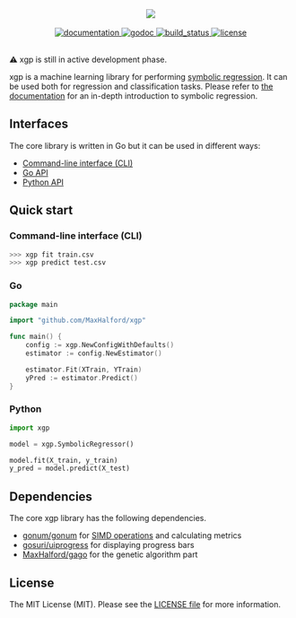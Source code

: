 <div align="center">
  <!-- Logo -->
  <img src="https://docs.google.com/drawings/d/e/2PACX-1vSLdt85rEf3SQUBkpuWfXOclyUY7rdZ7RBoTuNIyCc3-liSpurbL3i7QfrzWBFr2LfwTfoAf_1i4Qwe/pub?w=378&h=223"/>
</div>

<br/>

<div align="center">
  <!-- Documentation -->
  <a href="https://maxhalford.github.io/xgp">
    <img src="https://img.shields.io/website-up-down-green-red/http/shields.io.svg?label=documentation" alt="documentation" />
  </a>
  <!-- godoc -->
  <a href="https://godoc.org/github.com/MaxHalford/xgp">
    <img src="https://img.shields.io/badge/godoc-reference-blue.svg?style=flat-square" alt="godoc" />
  </a>
  <!-- Build status -->
  <a href="https://travis-ci.org/MaxHalford/xgp">
    <img src="https://img.shields.io/travis/MaxHalford/gago/master.svg?style=flat-square" alt="build_status" />
  </a>
  <!-- License -->
  <a href="https://opensource.org/licenses/MIT">
    <img src="http://img.shields.io/:license-mit-ff69b4.svg?style=flat-square" alt="license"/>
  </a>
</div>

<br/>

:warning: xgp is still in active development phase.

xgp is a machine learning library for performing [symbolic regression](https://www.wikiwand.com/en/Symbolic_regression). It can be used both for regression and classification tasks. Please refer to [the documentation](https://maxhalford.github.io/xgp) for an in-depth introduction to symbolic regression.

## Interfaces

The core library is written in Go but it can be used in different ways:

- [Command-line interface (CLI)](https://maxhalford.github.io/xgp/cli/)
- [Go API](https://maxhalford.github.io/xgp/go/)
- [Python API](https://maxhalford.github.io/xgp/python/)

## Quick start

### Command-line interface (CLI)

```sh
>>> xgp fit train.csv
>>> xgp predict test.csv
```

### Go

```go
package main

import "github.com/MaxHalford/xgp"

func main() {
    config := xgp.NewConfigWithDefaults()
    estimator := config.NewEstimator()

    estimator.Fit(XTrain, YTrain)
    yPred := estimator.Predict()
}
```

### Python

```python
import xgp

model = xgp.SymbolicRegressor()

model.fit(X_train, y_train)
y_pred = model.predict(X_test)
```

## Dependencies

The core xgp library has the following dependencies.

- [gonum/gonum](https://github.com/gonum/gonum) for [SIMD operations](https://www.wikiwand.com/en/SIMD) and calculating metrics
- [gosuri/uiprogress](https://github.com/gosuri/uiprogress) for displaying progress bars
- [MaxHalford/gago](https://github.com/MaxHalford/gago) for the genetic algorithm part

## License

The MIT License (MIT). Please see the [LICENSE file](LICENSE) for more information.

